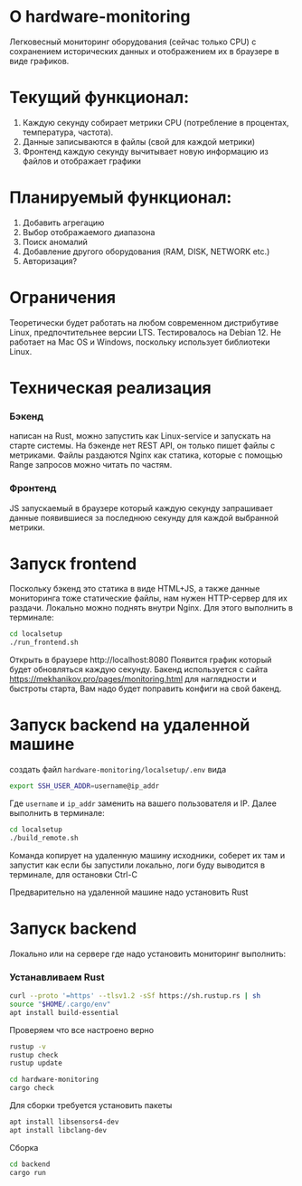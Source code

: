 # О hardware-monitoring
Легковесный мониторинг оборудования (сейчас только CPU) с сохранением исторических данных и отображением
их в браузере в виде графиков.


# Текущий функционал:
1. Каждую секунду собирает метрики CPU (потребление в процентах, температура, частота).
2. Данные записываются в файлы (свой для каждой метрики)
3. Фронтенд каждую секунду вычитывает новую информацию из файлов и отображает графики

# Планируемый функционал:
1. Добавить агрегацию
2. Выбор отображаемого диапазона
3. Поиск аномалий
4. Добавление другого оборудования (RAM, DISK, NETWORK etc.)
5. Авторизация?

# Ограничения
Теоретически будет работать на любом современном дистрибутиве Linux,
предпочтительнее версии LTS. Тестировалось на Debian 12.
Не работает на Mac OS и Windows, поскольку использует библиотеки Linux.

# Техническая реализация
### Бэкенд 
написан на Rust, можно запустить как Linux-service и запускать на старте системы.
На бэкенде нет REST API, он только пишет файлы с метриками.
Файлы раздаются Nginx как статика, которые с помощью Range запросов можно
читать по частям.

### Фронтенд
JS запускаемый в браузере который каждую секунду запрашивает данные
появившиеся за последнюю секунду для каждой выбранной метрики.

# Запуск frontend
Поскольку бэкенд это статика в виде HTML+JS, а также данные мониторинга
тоже статические файлы, нам нужен HTTP-сервер для их раздачи.
Локально можно поднять внутри Nginx.
Для этого выполнить в терминале:
```bash
cd localsetup
./run_frontend.sh
```
Открыть в браузере http://localhost:8080
Появится график который будет обновляться каждую секунду.
Бакенд используется с сайта https://mekhanikov.pro/pages/monitoring.html
для наглядности и быстроты старта, Вам надо будет поправить конфиги на свой бакенд. 

# Запуск backend на удаленной машине
создать файл `hardware-monitoring/localsetup/.env` вида
```bash
export SSH_USER_ADDR=username@ip_addr
```
Где `username` и `ip_addr` заменить на вашего пользователя и IP.
Далее выполнить в терминале:
```bash
cd localsetup
./build_remote.sh
```
Команда копирует на удаленную машину исходники, соберет их там и запустит
как если бы запустили локально, логи буду выводится в терминале,
для остановки Ctrl-C

Предварительно на удаленной машине надо установить Rust

# Запуск backend
Локально или на сервере где надо установить мониторинг выполнить:

### Устанавливаем Rust
```bash
curl --proto '=https' --tlsv1.2 -sSf https://sh.rustup.rs | sh
source "$HOME/.cargo/env"
apt install build-essential
```

 Проверяем что все настроено верно
```bash
rustup -v
rustup check
rustup update

cd hardware-monitoring
cargo check
```

Для сборки требуется установить пакеты
```bash
apt install libsensors4-dev
apt install libclang-dev
```

Сборка
```bash
cd backend
cargo run
```
